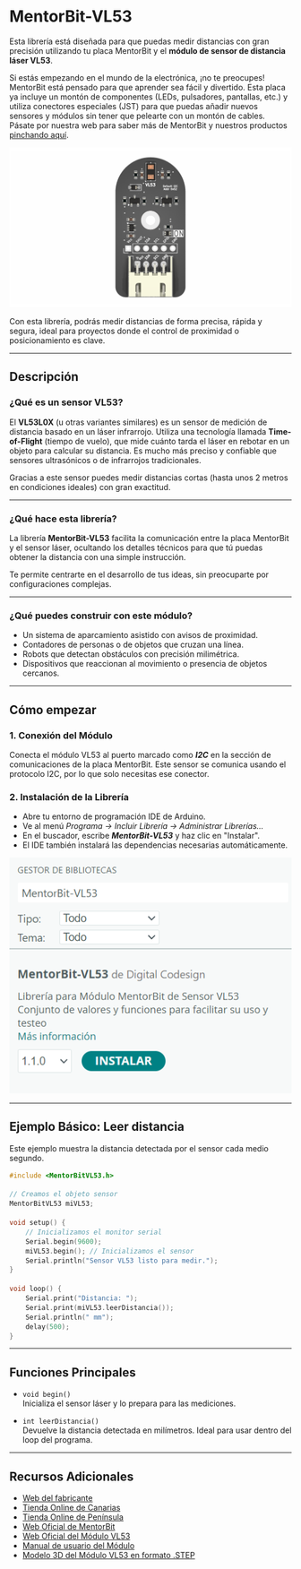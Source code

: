 # MentorBit-VL53

Esta librería está diseñada para que puedas medir distancias con gran precisión utilizando tu placa MentorBit y el **módulo de sensor de distancia láser VL53**.

Si estás empezando en el mundo de la electrónica, ¡no te preocupes! MentorBit está pensado para que aprender sea fácil y divertido. Esta placa ya incluye un montón de componentes (LEDs, pulsadores, pantallas, etc.) y utiliza conectores especiales (JST) para que puedas añadir nuevos sensores y módulos sin tener que pelearte con un montón de cables. Pásate por nuestra web para saber más de MentorBit y nuestros productos [pinchando aquí](https://digitalcodesign.com/).

![Render del Módulo MentorBit de Distancia Láser.](https://github.com/DigitalCodesign/MentorBit-VL53/blob/main/assets/Laser_ranging_module.png)

Con esta librería, podrás medir distancias de forma precisa, rápida y segura, ideal para proyectos donde el control de proximidad o posicionamiento es clave.

---

## Descripción

### ¿Qué es un sensor VL53?

El **VL53L0X** (u otras variantes similares) es un sensor de medición de distancia basado en un láser infrarrojo. Utiliza una tecnología llamada **Time-of-Flight** (tiempo de vuelo), que mide cuánto tarda el láser en rebotar en un objeto para calcular su distancia. Es mucho más preciso y confiable que sensores ultrasónicos o de infrarrojos tradicionales.

Gracias a este sensor puedes medir distancias cortas (hasta unos 2 metros en condiciones ideales) con gran exactitud.

---

### ¿Qué hace esta librería?

La librería **MentorBit-VL53** facilita la comunicación entre la placa MentorBit y el sensor láser, ocultando los detalles técnicos para que tú puedas obtener la distancia con una simple instrucción.

Te permite centrarte en el desarrollo de tus ideas, sin preocuparte por configuraciones complejas.

---

### ¿Qué puedes construir con este módulo?

- Un sistema de aparcamiento asistido con avisos de proximidad.
- Contadores de personas o de objetos que cruzan una línea.
- Robots que detectan obstáculos con precisión milimétrica.
- Dispositivos que reaccionan al movimiento o presencia de objetos cercanos.

---

## Cómo empezar

### 1. **Conexión del Módulo**

Conecta el módulo VL53 al puerto marcado como ***I2C*** en la sección de comunicaciones de la placa MentorBit. Este sensor se comunica usando el protocolo I2C, por lo que solo necesitas ese conector.

### 2. **Instalación de la Librería**

- Abre tu entorno de programación IDE de Arduino.
- Ve al menú *Programa -> Incluir Librería -> Administrar Librerías...*
- En el buscador, escribe ***MentorBit-VL53*** y haz clic en "Instalar".
- El IDE también instalará las dependencias necesarias automáticamente.

![Ejemplo de búsqueda en el gestor de librerías del IDE de Arduino.](https://github.com/DigitalCodesign/MentorBit-VL53/blob/main/assets/library_instalation_example.png)

---

## Ejemplo Básico: Leer distancia

Este ejemplo muestra la distancia detectada por el sensor cada medio segundo.

```cpp
#include <MentorBitVL53.h>

// Creamos el objeto sensor
MentorBitVL53 miVL53;

void setup() {
    // Inicializamos el monitor serial
    Serial.begin(9600);
    miVL53.begin(); // Inicializamos el sensor
    Serial.println("Sensor VL53 listo para medir.");
}

void loop() {
    Serial.print("Distancia: ");
    Serial.print(miVL53.leerDistancia());
    Serial.println(" mm");
    delay(500);
}
```

---

## Funciones Principales

- `void begin()`  
  Inicializa el sensor láser y lo prepara para las mediciones.

- `int leerDistancia()`  
  Devuelve la distancia detectada en milímetros. Ideal para usar dentro del loop del programa.

---

## Recursos Adicionales

- [Web del fabricante](https://digitalcodesign.com/)
- [Tienda Online de Canarias](https://canarias.digitalcodesign.com/shop)
- [Tienda Online de Península](https://digitalcodesign.com/shop)
- [Web Oficial de MentorBit](https://digitalcodesign.com/mentorbit)
- [Web Oficial del Módulo VL53](https://canarias.digitalcodesign.com/shop/00040035-mentorbit-modulo-de-distancia-laser-8731?category=226&order=create_date+desc#attr=)
- [Manual de usuario del Módulo](https://drive.google.com/file/d/1UMrXTiSCMVW2M3-_IAQQQmDTvdz3N0M2/view?usp=drive_link)
- [Modelo 3D del Módulo VL53 en formato .STEP](https://drive.google.com/file/d/1IHaLJrd9-LV5mNg28pJ0SFHB24afn18g/view?usp=drive_link)

